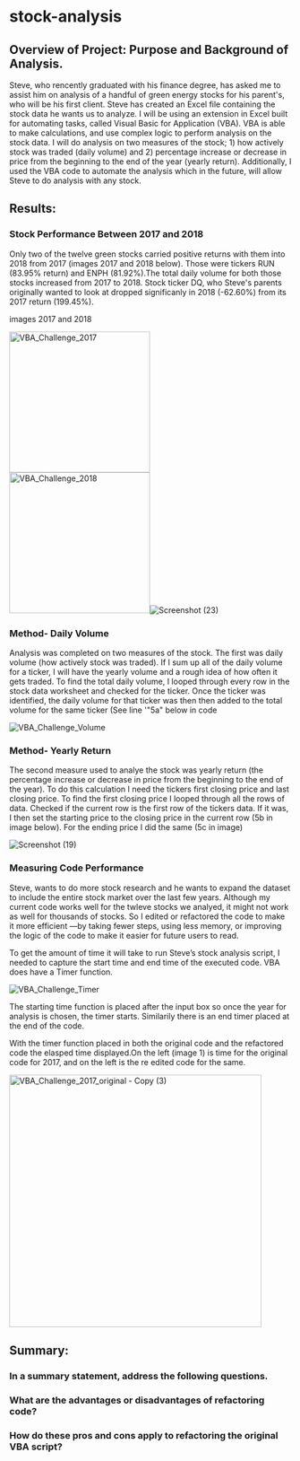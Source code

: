 # stock-analysis

## Overview of Project: Purpose and Background of Analysis.

Steve, who rencently graduated with his finance degree, has asked me to assist him on analysis of a handful of green energy stocks for his parent's, who will be his first client. Steve has created an Excel file containing the stock data he wants us to analyze. I will be using an extension in Excel built for automating tasks, called Visual Basic for Application (VBA). VBA is able to make calculations, and use complex logic to perform analysis on the stock data. I will do analysis on two measures of the stock; 1) how actively stock was traded (daily volume) and 2) percentage increase or decrease in price from the beginning to the end of the year (yearly return). Additionally, I used the VBA code to automate the analysis which in the future, will allow Steve to do analysis with any stock.


## Results: 
### Stock Performance Between 2017 and 2018

Only two of the twelve green stocks carried positive returns with them into 2018 from 2017 (images 2017 and 2018 below). Those were tickers RUN (83.95% return) and ENPH (81.92%).The total daily volume for both those stocks increased from 2017 to 2018. Stock ticker DQ, who Steve's parents originally wanted to look at dropped significanly in 2018 (-62.60%) from its 2017 return (199.45%). 

images 2017 and 2018

<img width="251" alt="VBA_Challenge_2017" src="https://user-images.githubusercontent.com/102890151/163652730-d0a415ff-9eda-4be0-875e-4f49bc178064.png"> <img width="251" alt="VBA_Challenge_2018" src="https://user-images.githubusercontent.com/102890151/163652733-780cc8b0-1566-49a1-a271-15054d7090ec.png">![Screenshot (23)](https://user-images.githubusercontent.com/102890151/163657288-a83b9b9b-6e7a-4d42-80ef-22326a615615.png)


### Method- Daily Volume

Analysis was completed on two measures of the stock. The first was daily volume (how actively stock was traded). If I sum up all of the daily volume for a ticker, I will have the yearly volume and a rough idea of how often it gets traded. To find the total daily volume, I looped through every row in the stock data worksheet and checked for the ticker. Once the ticker was identified, the daily volume for that ticker was then then added to the total volume for the same ticker (See line '"5a" below in code

![VBA_Challenge_Volume](https://user-images.githubusercontent.com/102890151/163655664-2c8e8c20-d6bd-4f81-966d-14a78e003515.png)

### Method- Yearly Return

The second measure used to analye the stock was yearly return (the percentage increase or decrease in price from the beginning to the end of the year). To do this calculation I need the tickers first closing price and last closing price. To find the first closing price I looped through all the rows of data. Checked if the current row is the first row of the tickers data. If it was, I then set the starting price to the closing price in the current row (5b in image below). For the ending price I did the same (5c in image)

![Screenshot (19)](https://user-images.githubusercontent.com/102890151/163656718-b2b8351a-7d68-4f6b-a79c-0a55d360bce4.png)

### Measuring Code Performance

Steve, wants to do more stock research and he wants to expand the dataset to include the entire stock market over the last few years. Although my current code works well for the twleve stocks we analyed, it might not work as well for thousands of stocks. So I edited or refactored the code to make it more efficient —by taking fewer steps, using less memory, or improving the logic of the code to make it easier for future users to read.

To get the amount of time it will take to run Steve’s stock analysis script, I needed to capture the start time and end time of the executed code. VBA does have a Timer function.

![VBA_Challenge_Timer](https://user-images.githubusercontent.com/102890151/163657346-392fd7c0-425e-4f7c-8693-442861bf0ebf.png)

The starting time function is placed after the input box so once the year for analysis is chosen, the timer starts. Similarily there is an end timer placed at the end of the code.

With the timer function placed in both the original code and the refactored code the elasped time displayed.On the left (image 1) is time for the original code for 2017, and on the left is the re edited code for the same.




<img width="450" alt="VBA_Challenge_2017_original - Copy (3)" src="https://user-images.githubusercontent.com/102890151/163658213-d7a1366c-e3dc-4a25-b19a-f018a8c969e5.png">




## Summary: 

### In a summary statement, address the following questions.
### What are the advantages or disadvantages of refactoring code?
### How do these pros and cons apply to refactoring the original VBA script?
